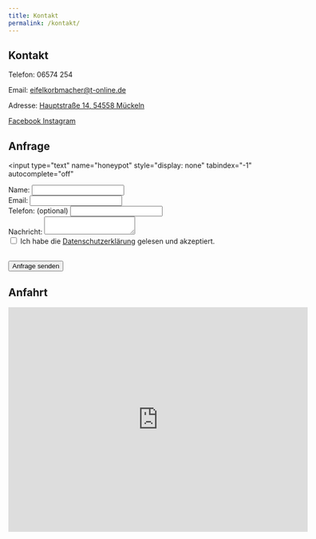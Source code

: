 ```yaml
---
title: Kontakt
permalink: /kontakt/
---
```


## Kontakt 

Telefon: 06574 254

Email: [eifelkorbmacher@t-online.de](mailto:eifelkorbmacher@t-online.de)

Adresse: [Hauptstraße 14, 54558 Mückeln](https://maps.app.goo.gl/5jhZEiGqsMhkuca29)

<a href="https://facebook.com/wolfgang.gladziewski">
  <i class="fab fa-fw fa-facebook"></i>Facebook
</a>

<a href="https://instagram.com/eifelkorbmacher">
  <i class="fab fa-fw fa-instagram"></i>Instagram
</a>

## Anfrage

<!-- Complete form with reCAPTCHA and custom fields -->
<form action="https://api.staticforms.xyz/submit" method="POST">
  <!-- Required: Your Static Forms API key -->
  <input type="hidden" name="apiKey" value="sf_bf9eed7ihljicj7j4kmcl102">

  <!-- Enable reply-to functionality -->
  <input type="hidden" name="replyTo" value="@">

  <!-- Anti-spam honeypot field -->
  <input
    type="text"
    name="honeypot"
    style="display: none"
    tabindex="-1"
    autocomplete="off"
  >

  <!-- Form fields -->
  <div class="form-group">
    <label for="name">Name:</label>
    <input type="text" id="name" name="Name" required>
  </div>

  <div class="form-group">
    <label for="email">Email:</label>
    <input type="email" id="email" name="Email" required>
  </div>  

  <div class="form-group">
    <label for="phone">Telefon: (optional)</label>
    <input type="tel" id="phone" name="Telefon">
  </div>

  <div class="form-group">
    <label for="message">Nachricht:</label>
    <textarea id="message" name="Nachricht" required></textarea>
  </div>

  <!-- Data Privacy Checkbox -->
  <div class="form-group">
    <input type="checkbox" name="Datenschutz" required>
    Ich habe die <a href="/datenschutz" target="_blank">Datenschutzerklärung</a> gelesen und akzeptiert.
  </div>

  <!-- reCAPTCHA -->
  <div class="g-recaptcha" data-sitekey="6LdDdW0rAAAAAFspT0s_jpRnx6VwoG-7EOEYC_Nn"></div>
  <script src="https://www.google.com/recaptcha/api.js" async defer></script>

  <!-- Optional redirect URLs -->
  <input type="hidden" name="redirectTo" value="https://www.eifelkorbmacher.de/success/">

  <div>&nbsp;</div>

  <button type="submit">Anfrage senden</button>
</form>

## Anfahrt

<iframe src="https://www.google.com/maps/embed?pb=!1m18!1m12!1m3!1d2560.426126057443!2d6.919659076833706!3d50.08623091352124!2m3!1f0!2f0!3f0!3m2!1i1024!2i768!4f13.1!3m3!1m2!1s0x47be34eeba728d45%3A0xd6006320a8f03b18!2sKorbmacher%20Wolfgang%20Gladziewski!5e0!3m2!1sde!2sde!4v1749676530618!5m2!1sde!2sde" width="600" height="450" style="border:0;" allowfullscreen="" loading="lazy" referrerpolicy="no-referrer-when-downgrade"></iframe>
